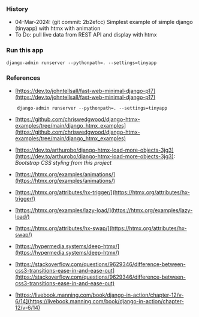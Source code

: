 ### History
* 04-Mar-2024: (git commit: 2b2efcc) Simplest example of simple django (tinyapp) with htmx with animation
* To Do: pull live data from REST API and display with htmx

### Run this app
```
django-admin runserver --pythonpath=. --settings=tinyapp
```

### References

* [https://dev.to/johntellsall/fast-web-minimal-django-p17](https://dev.to/johntellsall/fast-web-minimal-django-p17)
```
    django-admin runserver --pythonpath=. --settings=tinyapp
```

* [https://github.com/chriswedgwood/django-htmx-examples/tree/main/django_htmx_examples](https://github.com/chriswedgwood/django-htmx-examples/tree/main/django_htmx_examples)
* [https://dev.to/arthurobo/django-htmx-load-more-objects-3jg3](https://dev.to/arthurobo/django-htmx-load-more-objects-3jg3):
 _Bootstrap CSS styling from this project_

* [https://htmx.org/examples/animations/](https://htmx.org/examples/animations/)
* [https://htmx.org/attributes/hx-trigger/](https://htmx.org/attributes/hx-trigger/)
* [https://htmx.org/examples/lazy-load/](https://htmx.org/examples/lazy-load/)
* [https://htmx.org/attributes/hx-swap/](https://htmx.org/attributes/hx-swap/)
* [https://hypermedia.systems/deep-htmx/](https://hypermedia.systems/deep-htmx/)
* [https://stackoverflow.com/questions/9629346/difference-between-css3-transitions-ease-in-and-ease-out](https://stackoverflow.com/questions/9629346/difference-between-css3-transitions-ease-in-and-ease-out)
* [https://livebook.manning.com/book/django-in-action/chapter-12/v-6/14](https://livebook.manning.com/book/django-in-action/chapter-12/v-6/14)
